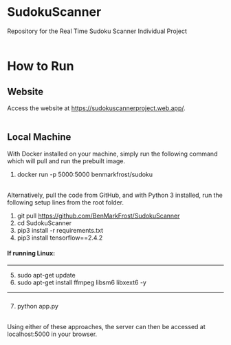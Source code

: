 # SudokuScanner
Repository for the Real Time Sudoku Scanner Individual Project <br/> <br/>

# How to Run
##	Website
Access the website at https://sudokuscannerproject.web.app/. <br/> <br/>
## Local Machine
With Docker installed on your machine, simply run the following command which will pull and run the prebuilt image.
1.	 docker run -p 5000:5000 benmarkfrost/sudoku <br/> <br/>

Alternatively, pull the code from GitHub, and with Python 3 installed, run the following setup lines from the root folder.
1.	git pull https://github.com/BenMarkFrost/SudokuScanner
2.	cd SudokuScanner
3.	pip3 install -r requirements.txt
4.	pip3 install tensorflow==2.4.2
#### If running Linux:
---
5.	sudo apt-get update
6.	sudo apt-get install ffmpeg libsm6 libxext6 -y
---
###
7.	python app.py <br/> <br/>


Using either of these approaches, the server can then be accessed at localhost:5000 in your browser.
